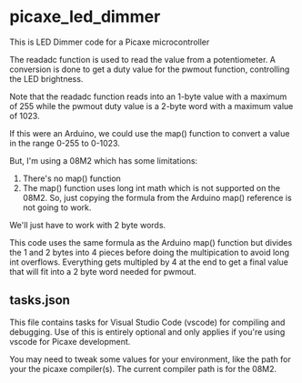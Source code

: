 # picaxe_led_dimmer

This is LED Dimmer code for a Picaxe microcontroller

The readadc function is used to read the value from a potentiometer. A conversion is done to get a duty value for the pwmout function, controlling the LED brightness.

Note that the readadc function reads into an 1-byte value with a maximum of 255 while the pwmout duty value is a 2-byte word with a maximum value of 1023.

If this were an Arduino, we could use the map() function to convert a value in the range 0-255 to 0-1023.

But, I'm using a 08M2 which has some limitations:

1. There's no map() function
1. The map() function uses long int math which is not supported on the 08M2. So, just copying the formula from the Arduino map() reference is not going to work. 

We'll just have to work with 2 byte words. 

This code uses the same formula as the Arduino map() function but divides the 1 and 2 bytes into 4 pieces before doing the multipication to avoid long int overflows. Everything gets multipled by 4 at the end to get a final value that will fit into a 2 byte word needed for pwmout.

## tasks.json

This file contains tasks for Visual Studio Code (vscode) for compiling and debugging.  Use of this is entirely optional and only applies if you're using vscode for Picaxe development.

You may need to tweak some values for your environment, like the path for your the picaxe compiler(s).  The current compiler path is for the 08M2. 